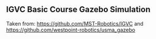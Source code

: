 ## IGVC Basic Course Gazebo Simulation
Taken from: https://github.com/MST-Robotics/IGVC and https://github.com/westpoint-robotics/usma_gazebo

